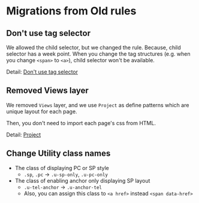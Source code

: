 # Migrations from Old rules

## Don't use tag selector

We allowed the child selector, but we changed the rule. Because, child selector has a week point. When you change the tag structures (e.g. when you change `<span>` to `<a>`), child selector won't be available.

Detail: [Don't use tag selector](/en/methodologies/important/selector.md)

## Removed Views layer

We removed `Views` layer, and we use `Project` as define patterns which are unique layout for each page.

Then, you don't need to import each page's css from HTML.

Detail: [Project](/en/methodologies/object/project/)

## Change Utility class names

* The class of displaying PC or SP style
  * `.sp`, `.pc` -> `.u-sp-only`, `.u-pc-only`
* The class of enabling anchor only displaying SP layout
  * `.u-tel-anchor` -> `.u-anchor-tel`
  * Also, you can assign this class to `<a href>` instead `<span data-href>`
